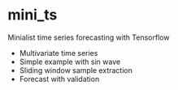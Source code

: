 # mini_ts

Minialist time series forecasting with Tensorflow

- Multivariate time series
- Simple example with sin wave
- Sliding window sample extraction
- Forecast with validation
